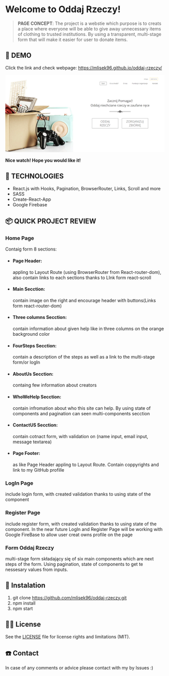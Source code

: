 # Welcome to Oddaj Rzeczy!

> **PAGE CONCEPT**: The project is a webstie which purpose is to creats a place where everyone will be able to give away unnecessary items of clothing to trusted institutions. By using a transparent, multi-stage form that will make it easier for user to donate items.

## 🦄 DEMO

Click the link and check webpage: https://mlisek96.github.io/oddaj-rzeczy/

![demo_screenshot](src/assets/demo_oddaj-rzeczy.png)

**Nice watch! Hope you would like it!**

## 📓 TECHNOLOGIES

* React.js with Hooks, Pagination, BrowserRouter, Links, Scroll and more
* SASS
* Create-React-App
* Google Firebase

## 📦 QUICK PROJECT REVIEW

### Home Page
Contaig form 8 sections:

* #### Page Header:
  appling to Layout Route (using BrowserRouter from React-router-dom), also contain links to each sections thanks to LInk form react-scroll

* #### Main Secction:
  contain image on the right and encourage header with buttons(Links form react-router-dom)

* #### Three columns Secction: 
  contain information about given help like in three columns on the orange background color

* #### FourSteps Secction:
  contain a description of the steps as well as a link to the multi-stage form/or logIn

* #### AboutUs Secction:
  containg few information about creators 

* #### WhoWeHelp Secction:
  contain infromation about who this site can help. By using state of components and pagination can seen multi-components secction

* #### ContactUS Secction:
  contain cotnact form, with validation on (name input, email input, message textarea)

* #### Page Footer:
  as like Page Header appling to Layout Route. Contain coppyrights and link to my GitHub profille
  
### LogIn Page
include login form, with created validation thanks to using state of the component

### Register Page
include register form, with created validation thanks to using state of the component. In the near future LogIn and Register Page will be working with Google FireBase to allow user creat owns profile on the page

### Form Oddaj Rzeczy
multi-stage form składający się of six main components which are next steps of the form. Using pagination, state of components to get te nessesary values from inputs.

## 💾 Instalation

1) git clone https://github.com/mlisek96/oddaj-rzeczy.git
2) npm install 
3) npm start

## 👮‍♂️ License

See the [LICENSE](LICENSE.md) file for license rights and limitations (MIT).

## ☎️ Contact

In case of any comments or advice please contact with my by Issues :)


[//]: # (## Available Scripts)

